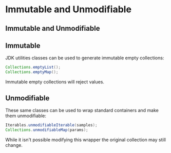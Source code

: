 # Immutable and Unmodifiable

## Immutable and Unmodifiable

## Immutable

JDK utilities classes can be used to generate immutable empty collections:

```java
Collections.emptyList();
Collections.emptyMap();
```

Immutable empty collections will reject values.

## Unmodifiable

These same classes can be used to wrap standard containers and make them unmodifiable:

```java
Iterables.unmodifiableIterable(samples);
Collections.unmodifiableMap(params);
```

While it isn't possible modifying this wrapper the original collection may still change.


